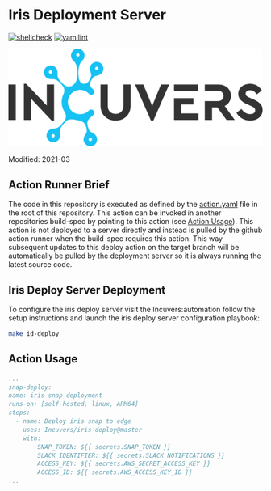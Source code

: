 # Iris Deployment Server
[![shellcheck](https://github.com/Incuvers/iris-deploy/actions/workflows/shellcheck.yaml/badge.svg?branch=master)](https://github.com/Incuvers/iris-deploy/actions/workflows/shellcheck.yaml) [![yamllint](https://github.com/Incuvers/iris-deploy/actions/workflows/yamllint.yaml/badge.svg?branch=master)](https://github.com/Incuvers/iris-deploy/actions/workflows/yamllint.yaml)

![img](/docs/img/Incuvers-black.png)

Modified: 2021-03

## Action Runner Brief
The code in this repository is executed as defined by the [action.yaml](action.yaml) file in the root of this repository. This action can be invoked in another repositories build-spec by pointing to this action (see [Action Usage](#action-usage)). This action is not deployed to a server directly and instead is pulled by the github action runner when the build-spec requires this action. This way subsequent updates to this deploy action on the target branch will be automatically be pulled by the deployment server so it is always running the latest source code.

## Iris Deploy Server Deployment
To configure the iris deploy server visit the Incuvers:automation follow the setup instructions and launch the iris deploy server configuration playbook:
```bash
make id-deploy
```

## Action Usage
```yaml
...
snap-deploy:
name: iris snap deployment
runs-on: [self-hosted, linux, ARM64]
steps:
  - name: Deploy iris snap to edge
    uses: Incuvers/iris-deploy@master
    with:
        SNAP_TOKEN: ${{ secrets.SNAP_TOKEN }}
        SLACK_IDENTIFIER: ${{ secrets.SLACK_NOTIFICATIONS }}
        ACCESS_KEY: ${{ secrets.AWS_SECRET_ACCESS_KEY }}
        ACCESS_ID: ${{ secrets.AWS_ACCESS_KEY_ID }}
...
```
